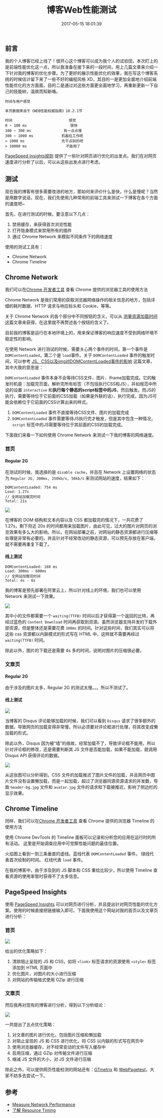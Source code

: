﻿---
title: 博客Web性能测试
date: 2017-05-15 18:01:39
categories: coding
tags:
  - Chrome Timeline
  - Chrome Network
---

## 前言

我的个人博客已经上线了！很开心这个博客可以成为我个人的试验田，本次盯上的是前端性能优化这一点，所以我准备在接下来的一段时间，用上几篇文章来介绍一下针对我的博客的优化步骤。为了更好的展示性能优化的效果，我在写这个博客系统的时候估计留下来了一些不好的编程风格 XD，其目的一是更加全面地介绍前端性能优化的方方面面，目的二是通过对这些方面更全面地学习，再重新更新一下自己的技能树，温故而知新咯。

```
时间与用户感觉

本页数据来自于《WEB性能权威指南》10.2.1节

时间	                        感觉
0 ~ 100 ms	                  很快
100 ~ 300 ms	           有一点点慢
300 ~ 1000 ms	          机器在工作呢
> 1000 ms	              先干点别的吧
> 10000 ms	                不能用了
```

<!--more-->

[PageSpeed Insights规则](https://developers.google.com/speed/docs/insights/rules?hl=zh-cn) 提供了一些针对网页进行优化的出发点。我们在对网页速度进行分析了以后，可以从这些出发点进行考虑。

## 测试

现在我的博客有很多需要改进的地方，那如何来评价什么是快，什么是慢呢？当然是用数字说话，现在，我们先使用几种常用的前端工具来测试一下博客在各个方面的速度吧~

首先，在进行测试的时候，要注意以下几点：

1. 禁用缓存，来获得首次浏览性能
2. 打开隐身模式来禁用所有的插件
3. 通过 Chrome Network 来模拟不同条件下的网络速度

使用的测试工具有：

* Chrome Network
* Chrome Timeline

## Chrome Network

我们可以在[Chrome 开发者工具](https://developers.google.com/web/tools/chrome-devtools/?hl=zh-cn) 查看 Chrome 提供的浏览器工具的使用方法

Chrome Network 是我们常用的获取浏览器网络操作的相关信息的地方，包括详细的耗时数据、HTTP 请求与响应标头和 Cookie，等等。

关于 Chrome Network 的各个部分中不同按钮的含义，可以从 [测量资源加载时间](https://developers.google.com/web/tools/chrome-devtools/network-performance/resource-loading?hl=zh-cn) 这篇文章来获得，在这里就不再赘述各个按钮的含义了。

目前我的博客是运行在本地环境上的，用来保证博客的响应速度不受到网络环境不稳定性的影响。

在使用 Network 进行测试的时候，需要关心两个事件的时间，第一个事件是 `DOMContentLoaded`，第二个是 `load`事件。关于 `DOMContentLoaded` 事件的触发时间，可以参考 [JS、CSS以及img对DOMContentLoaded事件的影响](http://www.alloyteam.com/2014/03/effect-js-css-and-img-event-of-domcontentloaded/) 这篇文章，其中大致的意思是：

`DOMContentLoaded` 事件本身不会等待CSS文件、图片、iframe加载完成。它的触发时机是：加载完页面，解析完所有标签（不包括执行CSS和JS），并如规范中所说的设置 `interactive` 和**执行每个静态的script标签中的JS**，然后触发。而JS的执行，需要等待位于它前面的CSS加载（如果是外联的话）、执行完成，因为JS可能会依赖位于它前面的CSS计算出来的样式。

1. `DOMContentLoaded` 事件不直接等待CSS文件、图片的加载完成
2. `DOMContentLoaded` 事件需要等待JS执行完才触发，但是其中包含一种情况，`script` 标签中的JS需要等待位于其前面的CSS的加载完成。

下面我们来看一下如何使用 Chrome Network 来测试一下我的博客的网络速度。


### 首页

#### Regular 2G

在测试的时候，我选择的是 `disable cache`，并且在 Network 上设置网络的状态为 `Regular 2G, 300ms, 250kb/s, 50kb/s` 来测试网站的速度，结果如下：

```
DOMContentLoaded: 754 ms
Load: 1.27s
// 全网站加载完时间
Total: 21s
```

![](http://ojt6zsxg2.bkt.clouddn.com/d6afd4dbd686cda3790fbfd27997ca6c.png)

在博客的 DOM 结构和文本内容以及 CSS 都加载完的情况下，一共花费了 1.27s，剩下将近 20s 的时间都用来加载图片，由此可见，过大的图片对网页的浏览效果有多么大的影响。所以，在网站部署之前，对网站的静态资源都进行压缩等处理是非常有必要的。并且针对不经常改动的静态资源，可以预先存放在客户端，就不需要再重复下载了。

#### 线上测试

```
DOMContentLoaded: 160 ms
Load: 300ms - 600ms
// 全网站加载完时间
Total: 4s - 6s
```

我的博客是预先部署在阿里云上，所以针对线上的环境，我们也可以使用 Network 来测试一下效果。

![](http://ojt6zsxg2.bkt.clouddn.com/36e90b7b12fe4b3f28c30a60cda4ea7d.png)

其中小的文件都需要一个 `waiting(TTFB)` 时间以后才获得第一个返回的比特，再经过蓝色的 `Content Download` 时间再获取到资源。虽然浏览器支持并发的下载外部资源，但是整体还是需要花费 `100ms` 的时间。针对这些时间，我们其实可以将这些 css 资源都以内联模式的形式写在 HTML 中，这样就不需要再经过 `waiting(TTFB)` 时间。

除此以外，图片的下载还是需要 4s 多的时间，说明对图片的压缩很必要。

### 文章页

#### Regular 2G

由于涉及的图片太多，Regular 2G 的测试太慢。。。所以不测试了。

#### 线上测试

![](http://ojt6zsxg2.bkt.clouddn.com/b8fe203e2b1d0e7db787727160f2adf4.png)

当博客的 Disqus 评论能够加载的时候，我们可以看到 `Disqus` 请求了很多额外的数据，导致网页的加载变得非常慢，所以必须要对评论框进行处理，将其改变成懒加载的形式。

除此以外，Disqus 因为被“墙”的缘故，经常加载不了，导致评论框不能用，所以针对评论框的修改，还是需要判断其 JS 文件是否能加载，如果不能加载，就调用 Disqus API 获得评论的数据。

![](http://ojt6zsxg2.bkt.clouddn.com/7f60c25e12bd4a879f32bc485de8bc01.png)

从这张图可以分析得到，CSS 文件的加载推迟了图片文件的加载，并且网页中图片文件没有设置懒加载，而是一起加载，超过了浏览器同源资源请求的并发数，导致 `header-bg.jpg` 文件和 `avatar.jpg` 文件的请求和下载被推迟，影响了侧边栏的显示效果。

## Chrome Timeline

同样，我们可以在[Chrome 开发者工具](https://developers.google.com/web/tools/chrome-devtools/?hl=zh-cn) 查看 Chrome 提供的浏览器 Timeline 的使用方法

使用 Chrome DevTools 的 Timeline 面板可以记录和分析您的应用在运行时的所有活动。 这里是开始调查应用中可觉察性能问题的最佳位置。

火焰图上看到一到三条垂直的虚线。蓝线代表 `DOMContentLoaded` 事件。 绿线代表首次绘制的时间。 红线代表 `load` 事件。

在我的博客中，由于涉及到的 JS 脚本和 CSS 重绘比较少，所以使用 Timeline 查看资源的使用率暂时获得不了太多信息。

## PageSpeed Insights

使用 [PageSpeed Insights](https://developers.google.com/speed/pagespeed/insights/?hl=zh-CN) 可以对网页进行分析，并且提出针对网页性能的优化方案。使用的时候直接把链接输入即可。下面我使用这个网站对我的首页以及文章页进行分析：

### 首页

![](http://ojt6zsxg2.bkt.clouddn.com/638c79bd4bef272386fc054d38ff66db.png)

给出的优化策略如下：

1. 清除阻止呈现的 JS 和 CSS，如将 `<link>` 标签请求的资源使用 `<style>` 标签添加到 HTML 页面中
2. 优化图片，对图片的大小进行压缩
3. 对网站的传输格式使用 GZip 进行压缩

### 文章页

然后我再对现有的博客进行分析，得到以下分析结论：

![](http://ojt6zsxg2.bkt.clouddn.com/beaf84d6955fc12d14a40cc18c9d5520.png)

一共提出了五点优化策略：

1. 对文章的图片进行优化，包括图片压缩和懒加载
2. 对阻止呈现的 JS 和 CSS 进行优化，将 CSS 以内联的形式写在网页中
3. 使用浏览器缓存，对不经常变动的文件写入缓存中
4. 启用压缩，通过 GZip 对传输文件进行压缩
5. 缩减 JS 文件的大小，对 JS 文件进行压缩

除此之外，可以提供网页性能检测的网站还有：[GTmetrix](https://gtmetrix.com/) 和 [WebPagetest](https://www.webpagetest.org/)，大家不妨多去尝试一下。

## 参考

* [Measure Network Performance](https://developers.google.com/web/tools/chrome-devtools/network-performance/?hl=zh-cn)
* [了解 Resource Timing](https://developers.google.com/web/tools/chrome-devtools/network-performance/understanding-resource-timing?hl=zh-cn)


